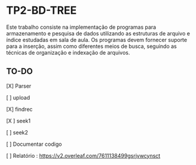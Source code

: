 # TP2-BD-TREE
Este trabalho consiste na implementação de programas para armazenamento e pesquisa de dados utilizando as estruturas de arquivo e índice estudadas em sala de aula. Os programas devem fornecer suporte para a inserção, assim como diferentes meios de busca, seguindo as técnicas  de organização e indexação de arquivos.


## TO-DO

[X] Parser

[ ] upload <file> 
  
[X] findrec <ID>

[X ] seek1 <ID>

[ ] seek2 <String>

[ ] Documentar codigo

[ ] Relatório  : https://v2.overleaf.com/7611138499gsrjvwcynsct
